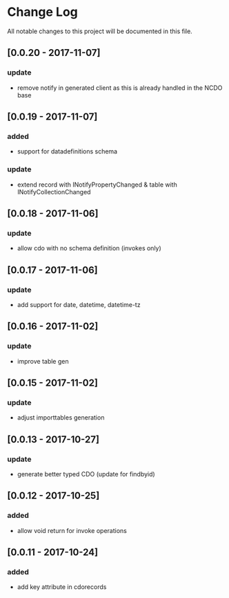 # Change Log
All notable changes to this project will be documented in this file.

## [0.0.20 - 2017-11-07]
### update
- remove notify in generated client as this is already handled in the NCDO base

## [0.0.19 - 2017-11-07]
### added
- support for datadefinitions schema
### update
- extend record with INotifyPropertyChanged & table with INotifyCollectionChanged

## [0.0.18 - 2017-11-06]
### update
- allow cdo with no schema definition (invokes only)

## [0.0.17 - 2017-11-06]
### update
- add support for date, datetime, datetime-tz

## [0.0.16 - 2017-11-02]
### update
- improve table gen

## [0.0.15 - 2017-11-02]
### update
- adjust importtables generation

## [0.0.13 - 2017-10-27]
### update
- generate better typed CDO (update for findbyid)

## [0.0.12 - 2017-10-25]
### added
- allow void return for invoke operations

## [0.0.11 - 2017-10-24]
### added
- add key attribute in cdorecords